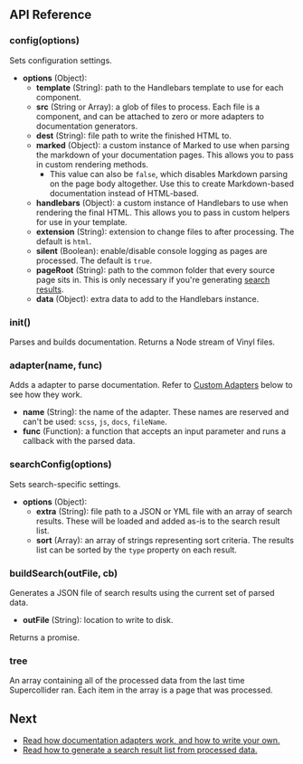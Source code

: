 ## API Reference

### config(options)

Sets configuration settings.

- **options** (Object):
  - **template** (String): path to the Handlebars template to use for each component.
  - **src** (String or Array): a glob of files to process. Each file is a component, and can be attached to zero or more adapters to documentation generators.
  - **dest** (String): file path to write the finished HTML to.
  - **marked** (Object): a custom instance of Marked to use when parsing the markdown of your documentation pages. This allows you to pass in custom rendering methods.
    - This value can also be `false`, which disables Markdown parsing on the page body altogether. Use this to create Markdown-based documentation instead of HTML-based.
  - **handlebars** (Object): a custom instance of Handlebars to use when rendering the final HTML. This allows you to pass in custom helpers for use in your template.
  - **extension** (String): extension to change files to after processing. The default is `html`.
  - **silent** (Boolean): enable/disable console logging as pages are processed. The default is `true`.
  - **pageRoot** (String): path to the common folder that every source page sits in. This is only necessary if you're generating [search results](search.md).
  - **data** (Object): extra data to add to the Handlebars instance.

### init()

Parses and builds documentation. Returns a Node stream of Vinyl files.

### adapter(name, func)

Adds a adapter to parse documentation. Refer to [Custom Adapters](#custom-adapters) below to see how they work.

- **name** (String): the name of the adapter. These names are reserved and can't be used: `scss`, `js`, `docs`, `fileName`.
- **func** (Function): a function that accepts an input parameter and runs a callback with the parsed data.

### searchConfig(options)

Sets search-specific settings.

- **options** (Object):
  - **extra** (String): file path to a JSON or YML file with an array of search results. These will be loaded and added as-is to the search result list.
  - **sort** (Array): an array of strings representing sort criteria. The results list can be sorted by the `type` property on each result.

### buildSearch(outFile, cb)

Generates a JSON file of search results using the current set of parsed data.

- **outFile** (String): location to write to disk.

Returns a promise.

### tree

An array containing all of the processed data from the last time Supercollider ran. Each item in the array is a page that was processed.

## Next

- [Read how documentation adapters work, and how to write your own.](adapters.md)
- [Read how to generate a search result list from processed data.](search.md)
